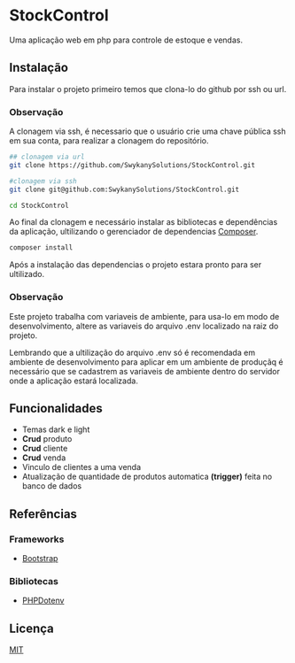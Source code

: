 
# StockControl

Uma aplicação web em php para controle de estoque e vendas.
## Instalação

Para instalar o projeto primeiro temos que clona-lo do github por ssh ou url.

### Observação
A clonagem via ssh, é necessario que o usuário crie uma chave pública ssh em sua conta, para realizar a clonagem do repositório.

```bash
## clonagem via url
git clone https://github.com/SwykanySolutions/StockControl.git

#clonagem via ssh
git clone git@github.com:SwykanySolutions/StockControl.git

cd StockControl
```

Ao final da clonagem e necessário instalar as bibliotecas e dependências da aplicação, ultilizando o gerenciador de dependencias [Composer](https://getcomposer.org/).
```bash
composer install
```
Após a instalação das dependencias o projeto estara pronto para ser ultilizado.

### Observação

Este projeto trabalha com variaveis de ambiente, para usa-lo em modo de desenvolvimento, altere as variaveis do arquivo .env localizado na raiz do projeto.

Lembrando que a ultilização do arquivo .env só é recomendada em ambiente de desenvolvimento para aplicar em um ambiente de produçãq é necessário que se cadastrem as variaveis de ambiente dentro do servidor onde a aplicação estará localizada.
## Funcionalidades

- Temas dark e light
- **Crud** produto
- **Crud** cliente
- **Crud** venda
- Vinculo de clientes a uma venda
- Atualização de quantidade de produtos automatica **(trigger)** feita no banco de dados
## Referências

### Frameworks
 - [Bootstrap ](https://getbootstrap.com/)

### Bibliotecas
 - [PHPDotenv](https://github.com/vlucas/phpdotenv)
## Licença

[MIT](https://choosealicense.com/licenses/mit/)


